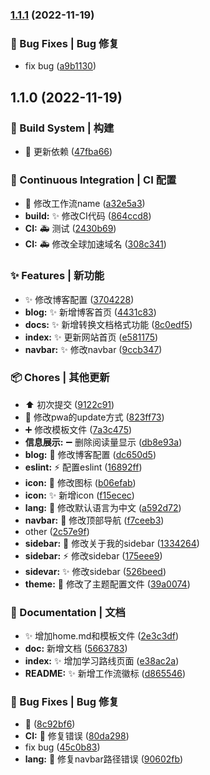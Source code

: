 

### [1.1.1](https://github.com/yszar/biancheng.pro/compare/1.1.0...1.1.1) (2022-11-19)


### 🐛 Bug Fixes | Bug 修复

* fix bug ([a9b1130](https://github.com/yszar/obsidian-vuepress/commit/a9b113083ea7ad61213eec82dba25d4c5006de54))

## 1.1.0 (2022-11-19)


### 👷‍ Build System | 构建

* :rocket: 更新依赖 ([47fba66](https://github.com/yszar/obsidian-vuepress/commit/47fba6602ce10fef3be69973c200c85042cab127))


### 🔧 Continuous Integration | CI 配置

* :bug: 修改工作流name ([a32e5a3](https://github.com/yszar/obsidian-vuepress/commit/a32e5a3b988ffa389b873af93627dfc5929fa503))
* **build:** :sparkles: 修改CI代码 ([864ccd8](https://github.com/yszar/obsidian-vuepress/commit/864ccd8b5ba08d30e4be795dbdb3a16003d7e077))
* **CI:** :ambulance: 测试 ([2430b69](https://github.com/yszar/obsidian-vuepress/commit/2430b69deee000ada1581cb8ea1c99ec0315a2c6))
* **CI:** :ambulance: 修改全球加速域名 ([308c341](https://github.com/yszar/obsidian-vuepress/commit/308c341f5b50930fa55e758ec0de98b53780e638))


### ✨ Features | 新功能

* :sparkles: 修改博客配置 ([3704228](https://github.com/yszar/obsidian-vuepress/commit/3704228ccf2c65f20364d65fa3f281b519546281))
* **blog:** :sparkles: 新增博客首页 ([4431c83](https://github.com/yszar/obsidian-vuepress/commit/4431c8336da183cb33e1a436c2bd5bfd991d0968))
* **docs:** :sparkles: 新增转换文档格式功能 ([8c0edf5](https://github.com/yszar/obsidian-vuepress/commit/8c0edf52fe1da566e75975cd800b7afee2cd6eb2))
* **index:** :sparkles: 更新网站首页 ([e581175](https://github.com/yszar/obsidian-vuepress/commit/e581175059a5bdd9d7fadd8ca27726413df7974f))
* **navbar:** :sparkles: 修改navbar ([9ccb347](https://github.com/yszar/obsidian-vuepress/commit/9ccb347245dba53781531fefb9d58a3a34098f9f))


### 📦 Chores | 其他更新

* :arrow_up: 初次提交 ([9122c91](https://github.com/yszar/obsidian-vuepress/commit/9122c91ac4e001cd1d83ab3279b4e4b96d34993a))
* :hammer: 修改pwa的update方式 ([823ff73](https://github.com/yszar/obsidian-vuepress/commit/823ff735168418e9ca296077bab520e564a8def6))
* :heavy_plus_sign: 修改模板文件 ([7a3c475](https://github.com/yszar/obsidian-vuepress/commit/7a3c475fe57fcc5aed36e7291106a2a452d74ba4))
* **信息展示:** :heavy_minus_sign: 删除阅读量显示 ([db8e93a](https://github.com/yszar/obsidian-vuepress/commit/db8e93a236fb5c2f4d509254ae3d9c4a5c19766a))
* **blog:** :hammer: 修改博客配置 ([dc650d5](https://github.com/yszar/obsidian-vuepress/commit/dc650d52318ffd2921b0f53b34286b7c5633f5b5))
* **eslint:** :zap: 配置eslint ([16892ff](https://github.com/yszar/obsidian-vuepress/commit/16892ff3989a6f9f2ba7fb28eeeef7d6d38bdbee))
* **icon:** :bug: 修改图标 ([b06efab](https://github.com/yszar/obsidian-vuepress/commit/b06efab8731e7c4db8596e91ecbc7965fa03432d))
* **icon:** :sparkles: 新增icon ([f15ecec](https://github.com/yszar/obsidian-vuepress/commit/f15ecec11bcb188fa72cf05d1e88109f2219b129))
* **lang:** :bricks: 修改默认语言为中文 ([a592d72](https://github.com/yszar/obsidian-vuepress/commit/a592d72bd03928f0f90801a40dd3be48a185a044))
* **navbar:** :hammer: 修改顶部导航 ([f7ceeb3](https://github.com/yszar/obsidian-vuepress/commit/f7ceeb38c0a71af20df7aa87c6da6dd0b2ba56a7))
* other ([2c57e9f](https://github.com/yszar/obsidian-vuepress/commit/2c57e9f15b0695be11853132e04e448be4e09fa5))
* **sidebar:** :hammer: 修改关于我的sidebar ([1334264](https://github.com/yszar/obsidian-vuepress/commit/1334264e2d91153c11fa13ab9bd657a1d3f1e206))
* **sidebar:** :zap: 修改sidebar ([175eee9](https://github.com/yszar/obsidian-vuepress/commit/175eee90b681e6192b51b48609d2ba3ea35425e0))
* **sidevar:** :sparkles: 修改sidebar ([526beed](https://github.com/yszar/obsidian-vuepress/commit/526beed057928a116dad9f85b1e0302310423956))
* **theme:** :wrench: 修改了主题配置文件 ([39a0074](https://github.com/yszar/obsidian-vuepress/commit/39a0074f4fed24dd1c0408157499e2942908393c))


### 📝 Documentation | 文档

* :sparkles: 增加home.md和模板文件 ([2e3c3df](https://github.com/yszar/obsidian-vuepress/commit/2e3c3dfbac8a7f64e5b92025d78b26caf5c7a2df))
* **doc:** 新增文档 ([5663783](https://github.com/yszar/obsidian-vuepress/commit/566378364a6e02d7b94aa0f9be6cbad41880bff0))
* **index:** :sparkles: 增加学习路线页面 ([e38ac2a](https://github.com/yszar/obsidian-vuepress/commit/e38ac2a89d9a3afcbea954cb5955169008f0d940))
* **README:** :sparkles: 新增工作流徽标 ([d865546](https://github.com/yszar/obsidian-vuepress/commit/d865546f4c1d1fe0fb5736249bf257d6c804c313))


### 🐛 Bug Fixes | Bug 修复

* :bug: ([8c92bf6](https://github.com/yszar/obsidian-vuepress/commit/8c92bf6e43927a0ea8ce587e2f867085b8d61f7e))
* **CI:** :bug: 修复错误 ([80da298](https://github.com/yszar/obsidian-vuepress/commit/80da298879f8edd19becc0cd85c6a470fb701671))
* fix bug ([45c0b83](https://github.com/yszar/obsidian-vuepress/commit/45c0b83096f14bb86b914bb55584d3d79affb890))
* **lang:** :bug: 修复navbar路径错误 ([90602fb](https://github.com/yszar/obsidian-vuepress/commit/90602fb5077c9f61a5bf52d2a002d03a154a3ad3))